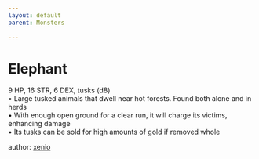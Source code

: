 ```yaml
---
layout: default
parent: Monsters
  
---
```

# Elephant
9 HP, 16 STR, 6 DEX, tusks (d8)  
• Large tusked animals that dwell near hot forests. Found both alone and in herds  
• With enough open ground for a clear run, it will charge its victims, enhancing damage  
• Its tusks can be sold for high amounts of gold if removed whole  




author: [xenio](https://xenioinabottle.blogspot.com/2021/02/classic-monsters-for-cairnito-part-1.html)

